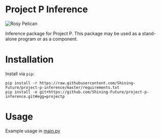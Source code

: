 # Project P Inference

![Rosy Pelican](https://raw.githubusercontent.com/Shining-Future/project-p-assets/master/images/pelican-rosy-1200x900.jpg)

Inference package for Project P. This package may be used as a stand-alone program or as a component.

# Installation

Install via `pip`:

```shell
pip install -r https://raw.githubusercontent.com/Shining-Future/project-p-inference/master/requirements.txt
pip install -e git+https://github.com/Shining-Future/project-p-inference.git#egg=projectp
```

# Usage

Example usage in [main.py](main.py)
